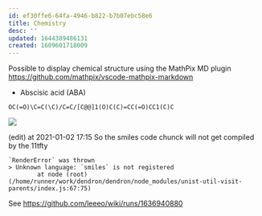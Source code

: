 ```yaml
---
id: ef30ffe6-64fa-4946-b822-b7b07ebc58e6
title: Chemistry
desc: ''
updated: 1644389486131
created: 1609601718009
---
```


Possible to display chemical structure using the MathPix MD plugin https://github.com/mathpix/vscode-mathpix-markdown 

- Abscisic acid (ABA)

```
OC(=O)\C=C(\C)/C=C/[C@@]1(O)C(C)=CC(=O)CC1(C)C
````

![](/assets/images/2021-01-02-16-42-20.png)


(edit) at 2021-01-02 17:15 So the smiles code chunck will not get compiled by the 11tfty 

````
`RenderError` was thrown
> Unknown language: `smiles` is not registered
        at node (root) (/home/runner/work/dendron/dendron/node_modules/unist-util-visit-parents/index.js:67:75)

````

See https://github.com/leeeo/wiki/runs/1636940880




